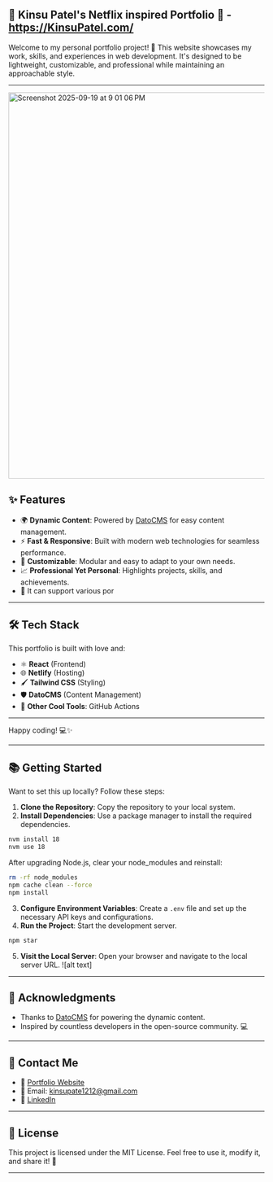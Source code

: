 ## 🌟 Kinsu Patel's Netflix inspired Portfolio 🌟 - https://KinsuPatel.com/

Welcome to my personal portfolio project! 🚀 This website showcases my work, skills, and experiences in web development. It's designed to be lightweight, customizable, and professional while maintaining an approachable style.

---
<img width="1477" height="759" alt="Screenshot 2025-09-19 at 9 01 06 PM" src="https://github.com/user-attachments/assets/3ae54ce9-3bb4-46db-af0a-c7d2b43e6552" />

## ✨ Features

- 🌍 **Dynamic Content**: Powered by [DatoCMS](https://www.datocms.com) for easy content management.
- ⚡ **Fast & Responsive**: Built with modern web technologies for seamless performance.
- 🎨 **Customizable**: Modular and easy to adapt to your own needs.
- 📈 **Professional Yet Personal**: Highlights projects, skills, and achievements.
- 🎨 It can support various por

---

## 🛠️ Tech Stack

This portfolio is built with love and:

- ⚛️ **React** (Frontend)
- 🌐 **Netlify** (Hosting)
- 🖌️ **Tailwind CSS** (Styling)
- 🛡️ **DatoCMS** (Content Management)
- 🧩 **Other Cool Tools**: GitHub Actions

---

Happy coding! 💻✨

---

## 📚 Getting Started

Want to set this up locally? Follow these steps:

1. **Clone the Repository**: Copy the repository to your local system.
2. **Install Dependencies**: Use a package manager to install the required dependencies.

```bash
nvm install 18
nvm use 18
```

After upgrading Node.js, clear your node_modules and reinstall:

```bash
rm -rf node_modules
npm cache clean --force
npm install
```

3. **Configure Environment Variables**: Create a `.env` file and set up the necessary API keys and configurations.
4. **Run the Project**: Start the development server.

```bash
npm star
```

5. **Visit the Local Server**: Open your browser and navigate to the local server URL.
   ![alt text]

---

## 🌟 Acknowledgments

- Thanks to [DatoCMS](https://www.datocms.com) for powering the dynamic content.
- Inspired by countless developers in the open-source community. 💻

---

## 📧 Contact Me

- 💼 [Portfolio Website](https://KinsuPatel.com)
- 📧 Email: [kinsupate1212@gmail.com](mailto:kinsupatel1212@gmail.com)
- 🔗 [LinkedIn](https://www.linkedin.com/in/kinsu-patel-371070217/)

---



## 📜 License

This project is licensed under the MIT License. Feel free to use it, modify it, and share it! 🌈

---

